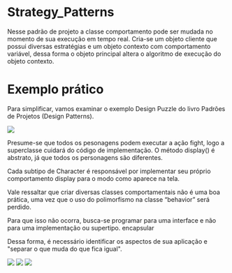 # Strategy_Patterns

Nesse padrão de projeto a classe comportamento pode ser mudada no momento de sua execução em tempo real.
Cria-se um objeto cliente que possui diversas estratégias e um objeto contexto com comportamento variável, dessa forma o objeto principal altera o algoritmo de execução do objeto contexto.



# Exemplo prático

Para simplificar, vamos examinar o exemplo Design Puzzle do livro Padrões de Projetos (Design Patterns).

<img src="https://i.ibb.co/cyNJd4B/puzzle3.jpg" >

Presume-se que todos os pesonagens podem executar a ação fight, logo a superclasse cuidará do código de implementação. O método display() é abstrato, já que todos os personagens são diferentes. 


Cada subtipo de Character é responsável por implementar seu próprio comportamento display para o modo como aparece na tela.




Vale ressaltar que criar diversas classes comportamentais não é uma boa prática, uma vez que o uso do polimorfismo na classe “behavior” será perdido.












Para que isso não ocorra, busca-se programar para uma interface e não para uma implementação ou supertipo.
encapsular

Dessa forma, é necessário identificar os aspectos de sua aplicação e "separar o que muda do que fica igual".



<img src="https://www.oreilly.com/library/view/head-first-design/0596007124/figs/web/025fig01.png.jpg">

<img src="https://i.ibb.co/BfHHRmt/Puzzle.jpg" >

<img src="https://i.ibb.co/60DTRVg/puzzle2.jpg" >


